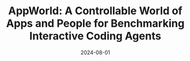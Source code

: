 ---
title: "AppWorld: A Controllable World of Apps and People for Benchmarking Interactive Coding Agents"
collection: publications
permalink: /publication/2024-08-01-AppWorld-A-Controllable-World-of-Apps-and-People-for-Benchmarking-Interactive-Coding-Agents
date: 2024-08-01
venue: 'ACL'
---